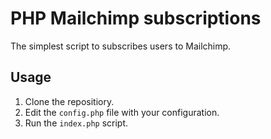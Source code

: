# PHP Mailchimp subscriptions

The simplest script to subscribes users to Mailchimp.

## Usage

1. Clone the repositiory.
2. Edit the ```config.php``` file with your configuration.
3. Run the ```index.php``` script.

